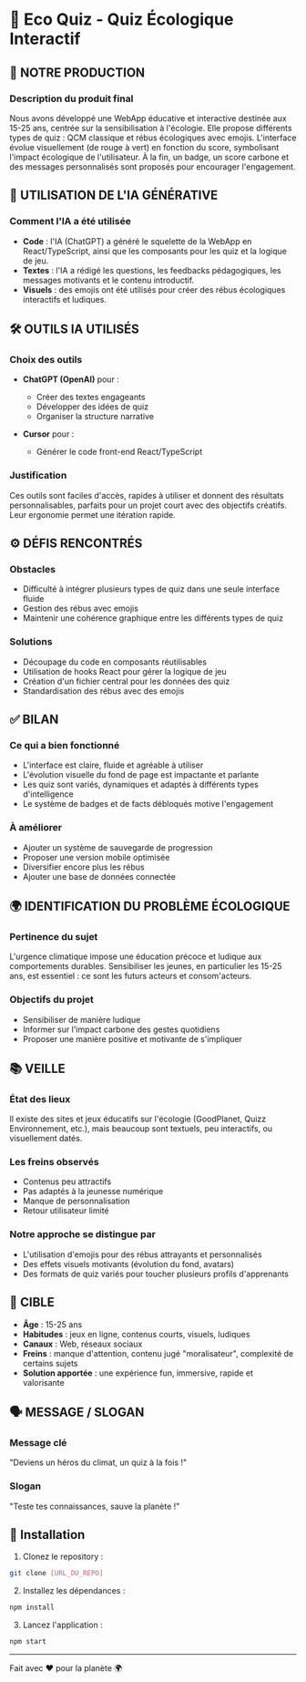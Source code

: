 # 🌱 Eco Quiz - Quiz Écologique Interactif

## 🧾 NOTRE PRODUCTION

### Description du produit final
Nous avons développé une WebApp éducative et interactive destinée aux 15-25 ans, centrée sur la sensibilisation à l'écologie. Elle propose différents types de quiz : QCM classique et rébus écologiques avec emojis. L'interface évolue visuellement (de rouge à vert) en fonction du score, symbolisant l'impact écologique de l'utilisateur. À la fin, un badge, un score carbone et des messages personnalisés sont proposés pour encourager l'engagement.

## 🤖 UTILISATION DE L'IA GÉNÉRATIVE

### Comment l'IA a été utilisée
- **Code** : l'IA (ChatGPT) a généré le squelette de la WebApp en React/TypeScript, ainsi que les composants pour les quiz et la logique de jeu.
- **Textes** : l'IA a rédigé les questions, les feedbacks pédagogiques, les messages motivants et le contenu introductif.
- **Visuels** : des emojis ont été utilisés pour créer des rébus écologiques interactifs et ludiques.

## 🛠️ OUTILS IA UTILISÉS

### Choix des outils
- **ChatGPT (OpenAI)** pour :
  - Créer des textes engageants
  - Développer des idées de quiz
  - Organiser la structure narrative

- **Cursor** pour :
  - Générer le code front-end React/TypeScript

### Justification
Ces outils sont faciles d'accès, rapides à utiliser et donnent des résultats personnalisables, parfaits pour un projet court avec des objectifs créatifs. Leur ergonomie permet une itération rapide.

## ⚙️ DÉFIS RENCONTRÉS

### Obstacles
- Difficulté à intégrer plusieurs types de quiz dans une seule interface fluide
- Gestion des rébus avec emojis
- Maintenir une cohérence graphique entre les différents types de quiz

### Solutions
- Découpage du code en composants réutilisables
- Utilisation de hooks React pour gérer la logique de jeu
- Création d'un fichier central pour les données des quiz
- Standardisation des rébus avec des emojis

## ✅ BILAN

### Ce qui a bien fonctionné
- L'interface est claire, fluide et agréable à utiliser
- L'évolution visuelle du fond de page est impactante et parlante
- Les quiz sont variés, dynamiques et adaptés à différents types d'intelligence
- Le système de badges et de facts débloqués motive l'engagement

### À améliorer
- Ajouter un système de sauvegarde de progression
- Proposer une version mobile optimisée
- Diversifier encore plus les rébus
- Ajouter une base de données connectée

## 🌍 IDENTIFICATION DU PROBLÈME ÉCOLOGIQUE

### Pertinence du sujet
L'urgence climatique impose une éducation précoce et ludique aux comportements durables. Sensibiliser les jeunes, en particulier les 15-25 ans, est essentiel : ce sont les futurs acteurs et consom'acteurs.

### Objectifs du projet
- Sensibiliser de manière ludique
- Informer sur l'impact carbone des gestes quotidiens
- Proposer une manière positive et motivante de s'impliquer

## 📚 VEILLE

### État des lieux
Il existe des sites et jeux éducatifs sur l'écologie (GoodPlanet, Quizz Environnement, etc.), mais beaucoup sont textuels, peu interactifs, ou visuellement datés.

### Les freins observés
- Contenus peu attractifs
- Pas adaptés à la jeunesse numérique
- Manque de personnalisation
- Retour utilisateur limité

### Notre approche se distingue par
- L'utilisation d'emojis pour des rébus attrayants et personnalisés
- Des effets visuels motivants (évolution du fond, avatars)
- Des formats de quiz variés pour toucher plusieurs profils d'apprenants

## 🎯 CIBLE

- **Âge** : 15-25 ans
- **Habitudes** : jeux en ligne, contenus courts, visuels, ludiques
- **Canaux** : Web, réseaux sociaux
- **Freins** : manque d'attention, contenu jugé "moralisateur", complexité de certains sujets
- **Solution apportée** : une expérience fun, immersive, rapide et valorisante

## 🗣️ MESSAGE / SLOGAN

### Message clé
"Deviens un héros du climat, un quiz à la fois !"

### Slogan
"Teste tes connaissances, sauve la planète !"

## 🚀 Installation

1. Clonez le repository :
```bash
git clone [URL_DU_REPO]
```

2. Installez les dépendances :
```bash
npm install
```

3. Lancez l'application :
```bash
npm start
```
---

Fait avec ❤️ pour la planète 🌍 

